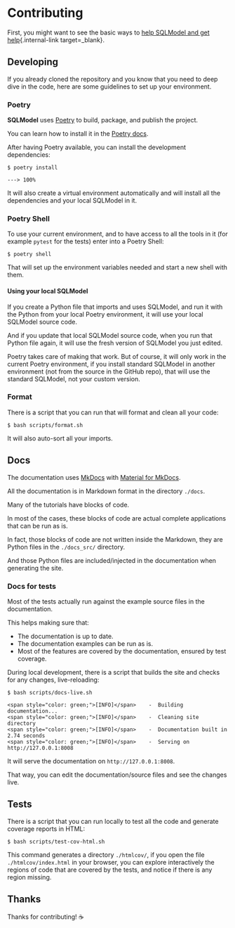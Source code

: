 # Contributing

First, you might want to see the basic ways to [help SQLModel and get help](help.md){.internal-link target=_blank}.

## Developing

If you already cloned the repository and you know that you need to deep dive in the code, here are some guidelines to set up your environment.

### Poetry

**SQLModel** uses <a href="https://python-poetry.org/" class="external-link" target="_blank">Poetry</a> to build, package, and publish the project.

You can learn how to install it in the <a href="https://python-poetry.org/docs/#installation" class="external-link" target="_blank">Poetry docs</a>.

After having Poetry available, you can install the development dependencies:

<div class="termy">

```console
$ poetry install

---> 100%
```

</div>

It will also create a virtual environment automatically and will install all the dependencies and your local SQLModel in it.

### Poetry Shell

To use your current environment, and to have access to all the tools in it (for example `pytest` for the tests) enter into a Poetry Shell:

<div class="termy">

```console
$ poetry shell
```

</div>

That will set up the environment variables needed and start a new shell with them.

#### Using your local SQLModel

If you create a Python file that imports and uses SQLModel, and run it with the Python from your local Poetry environment, it will use your local SQLModel source code.

And if you update that local SQLModel source code, when you run that Python file again, it will use the fresh version of SQLModel you just edited.

Poetry takes care of making that work. But of course, it will only work in the current Poetry environment, if you install standard SQLModel in another environment (not from the source in the GitHub repo), that will use the standard SQLModel, not your custom version.

### Format

There is a script that you can run that will format and clean all your code:

<div class="termy">

```console
$ bash scripts/format.sh
```

</div>

It will also auto-sort all your imports.

## Docs

The documentation uses <a href="https://www.mkdocs.org/" class="external-link" target="_blank">MkDocs</a> with <a href="https://squidfunk.github.io/mkdocs-material/" class="external-link" target="_blank">Material for MkDocs</a>.

All the documentation is in Markdown format in the directory `./docs`.

Many of the tutorials have blocks of code.

In most of the cases, these blocks of code are actual complete applications that can be run as is.

In fact, those blocks of code are not written inside the Markdown, they are Python files in the `./docs_src/` directory.

And those Python files are included/injected in the documentation when generating the site.

### Docs for tests

Most of the tests actually run against the example source files in the documentation.

This helps making sure that:

* The documentation is up to date.
* The documentation examples can be run as is.
* Most of the features are covered by the documentation, ensured by test coverage.

During local development, there is a script that builds the site and checks for any changes, live-reloading:

<div class="termy">

```console
$ bash scripts/docs-live.sh

<span style="color: green;">[INFO]</span>    -  Building documentation...
<span style="color: green;">[INFO]</span>    -  Cleaning site directory
<span style="color: green;">[INFO]</span>    -  Documentation built in 2.74 seconds
<span style="color: green;">[INFO]</span>    -  Serving on http://127.0.0.1:8008
```

</div>

It will serve the documentation on `http://127.0.0.1:8008`.

That way, you can edit the documentation/source files and see the changes live.

## Tests

There is a script that you can run locally to test all the code and generate coverage reports in HTML:

<div class="termy">

```console
$ bash scripts/test-cov-html.sh
```

</div>

This command generates a directory `./htmlcov/`, if you open the file `./htmlcov/index.html` in your browser, you can explore interactively the regions of code that are covered by the tests, and notice if there is any region missing.

## Thanks

Thanks for contributing! ☕

